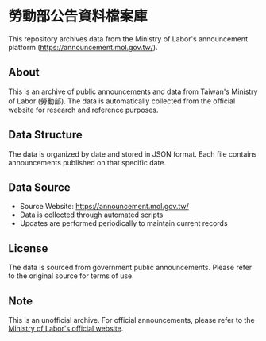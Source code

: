 # 勞動部公告資料檔案庫

This repository archives data from the Ministry of Labor's announcement platform (https://announcement.mol.gov.tw/).

## About

This is an archive of public announcements and data from Taiwan's Ministry of Labor (勞動部). The data is automatically collected from the official website for research and reference purposes.

## Data Structure

The data is organized by date and stored in JSON format. Each file contains announcements published on that specific date.

## Data Source

- Source Website: https://announcement.mol.gov.tw/
- Data is collected through automated scripts
- Updates are performed periodically to maintain current records

## License

The data is sourced from government public announcements. Please refer to the original source for terms of use.

## Note

This is an unofficial archive. For official announcements, please refer to the [Ministry of Labor's official website](https://announcement.mol.gov.tw/).
